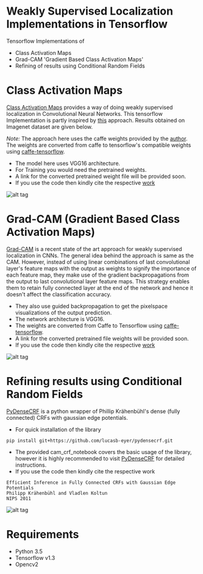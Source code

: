 # Weakly Supervised Localization Implementations in Tensorflow
Tensorflow Implementations of 
- Class Activation Maps
- Grad-CAM 'Gradient Based Class Activation Maps'
- Refining of results using Conditional Random Fields

# Class Activation Maps

[Class Activation Maps](http://cnnlocalization.csail.mit.edu/) provides a way of doing weakly supervised localization in Convolutional Neural Networks. This tensorflow Implementation is partly inspired by [this](https://github.com/jazzsaxmafia/Weakly_detector) approach. Results obtained on Imagenet dataset are given below.

_Note:_ The approach here uses the caffe weights provided by the [author](https://github.com/metalbubble/CAM). The weights are converted from caffe to tensorflow's compatible weights using [caffe-tensorflow](https://github.com/ethereon/caffe-tensorflow).
- The model here uses VGG16 architecture.
- For Training you would need the pretrained weights.
- A link for the converted pretrained weight file will be provided soon.
- If you use the code then kindly cite the respective [work](https://arxiv.org/pdf/1512.04150.pdf)

![alt tag](https://github.com/gondal1/weakly_localizations_tensorflow/blob/master/sample_images/cam.png)


# Grad-CAM (Gradient Based Class Activation Maps)
[Grad-CAM](https://arxiv.org/abs/1611.07450) is a recent state of the art approach for weakly supervised localization in CNNs. The general idea behind the approach is same as the CAM. However, instead of using linear combinations of last convolutional layer's feature maps with the output as weights to signify the importance of each feature map, they make use of the gradient backpropagations from the output to last convolutional layer feature maps. This strategy enables them to retain fully connected layer at the end of the network and hence it doesn't affect the classification accuracy.

- They also use guided backpropagation to get the pixelspace visualizations of the output prediction.
- The network architecture is VGG16.
- The weights are converted from Caffe to Tensorflow using [caffe-tensorflow](https://github.com/ethereon/caffe-tensorflow).
- A link for the converted pretrained file weights will be provided soon.
- If you use the code then kindly cite the respective [work](https://arxiv.org/abs/1611.07450)

![alt tag](https://github.com/gondal1/weakly_localizations_tensorflow/blob/master/sample_images/grad_cam.png)

# Refining results using Conditional Random Fields
[PyDenseCRF](https://github.com/lucasb-eyer/pydensecrf) is a python wrapper of Phillip Krähenbühl's dense (fully connected) CRFs with gaussian edge potentials.

- For quick installation of the library
```
pip install git+https://github.com/lucasb-eyer/pydensecrf.git
```
- The provided cam_crf_notebook covers the basic usage of the library, however it is highly recommended to visit [PyDenseCRF](https://github.com/lucasb-eyer/pydensecrf) for detailed instructions.
- If you use the code then kindly cite the respective work
```
Efficient Inference in Fully Connected CRFs with Gaussian Edge Potentials
Philipp Krähenbühl and Vladlen Koltun
NIPS 2011
```
![alt tag](https://github.com/gondal1/weakly_localizations_tensorflow/blob/master/sample_images/grad_cam_crf.png)
# Requirements
- Python 3.5
- Tensorflow v1.3
- Opencv2
